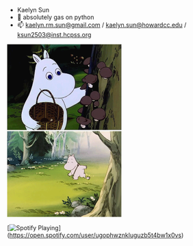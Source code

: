 - Kaelyn Sun 
- 🌱 absolutely gas on python
- 📫 kaelyn.rm.sun@gmail.com / kaelyn.sun@howardcc.edu / ksun2503@inst.hcpss.org


<img alt="Moomin" height="200" src="images/moomin.gif">
<img alt="Moomin2" height="200" src="images/moomin2.gif">

[<img src="https://spotify-currently-playing-six.vercel.app/api/spotify-playing" alt="Spotify Playing" width="350" />]
(https://open.spotify.com/user/ugophwznkluguzb5t4bw1x0vs)



